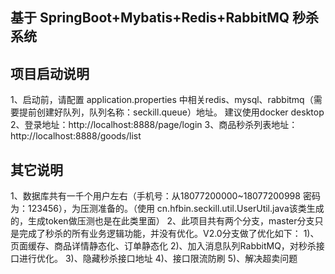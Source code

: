 ## 基于 SpringBoot+Mybatis+Redis+RabbitMQ 秒杀系统
## 项目启动说明
1、启动前，请配置 application.properties 中相关redis、mysql、rabbitmq（需要提前创建好队列，队列名称：seckill.queue）地址。
建议使用docker desktop
2、登录地址：http://localhost:8888/page/login
3、商品秒杀列表地址：http://localhost:8888/goods/list
## 其它说明
1、数据库共有一千个用户左右（手机号：从18077200000~18077200998 密码为：123456），为压测准备的。（使用 cn.hfbin.seckill.util.UserUtil.java该类生成的，生成token做压测也是在此类里面）
2、此项目共有两个分支，master分支只是完成了秒杀的所有业务逻辑功能，并没有优化。V2.0分支做了优化如下：
    1)、页面缓存、商品详情静态化、订单静态化
    2)、加入消息队列RabbitMQ，对秒杀接口进行优化。
    3)、隐藏秒杀接口地址
    4)、接口限流防刷
    5)、解决超卖问题

